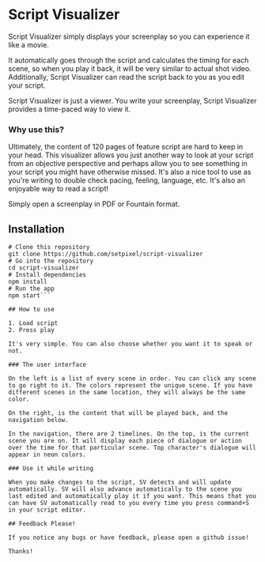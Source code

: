 # Script Visualizer

Script Visualizer simply displays your screenplay so you can experience it like a movie.

It automatically goes through the script and calculates the timing for each scene, so when you play it back, it will be very similar to actual shot video. Additionally, Script Visualizer can read the script back to you as you edit your script.

Script Visualizer is just a viewer. You write your screenplay, Script Visualizer provides a time-paced way to view it.

### Why use this?

Ultimately, the content of 120 pages of feature script are hard to keep in your head. This visualizer allows you just another way to look at your script from an objective perspective and perhaps allow you to see something in your script you might have otherwise missed. It's also a nice tool to use as you're writing to double check pacing, feeling, language, etc. It's also an enjoyable way to read a script!

Simply open a screenplay in PDF or Fountain format.

## Installation

```
# Clone this repository
git clone https://github.com/setpixel/script-visualizer
# Go into the repository
cd script-visualizer
# Install dependencies
npm install
# Run the app
npm start```

## How to use

1. Load script
2. Press play

It's very simple. You can also choose whether you want it to speak or not. 

### The user interface

On the left is a list of every scene in order. You can click any scene to go right to it. The colors represent the unique scene. If you have different scenes in the same location, they will always be the same color.

On the right, is the content that will be played back, and the navigation below.

In the navigation, there are 2 timelines. On the top, is the current scene you are on. It will display each piece of dialogue or action over the time for that particular scene. Top character's dialogue will appear in neon colors.

### Use it while writing

When you make changes to the script, SV detects and will update automatically. SV will also advance automatically to the scene you last edited and automatically play it if you want. This means that you can have SV automatically read to you every time you press command+S in your script editor.

## Feedback Please!

If you notice any bugs or have feedback, please open a github issue!

Thanks!
